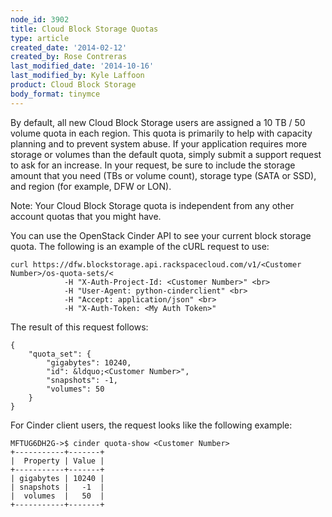 ```yaml
---
node_id: 3902
title: Cloud Block Storage Quotas
type: article
created_date: '2014-02-12'
created_by: Rose Contreras
last_modified_date: '2014-10-16'
last_modified_by: Kyle Laffoon
product: Cloud Block Storage
body_format: tinymce
---
```


By default, all new Cloud Block Storage users are assigned a 10 TB / 50
volume quota in each region. This quota is primarily to help with
capacity planning and to prevent system abuse. If your application
requires more storage or volumes than the default quota, simply submit a
support request to ask for an increase. In your request, be sure to
include the storage amount that you need (TBs or volume count), storage
type (SATA or SSD), and region (for example, DFW or LON).

Note: Your Cloud Block Storage quota is independent from any other
account quotas that you might have.

You can use the OpenStack Cinder API to see your current block storage
quota. The following is an example of the cURL request to use:

    curl https://dfw.blockstorage.api.rackspacecloud.com/v1/<Customer Number>/os-quota-sets/<
                -H "X-Auth-Project-Id: <Customer Number>" <br>
                -H "User-Agent: python-cinderclient" <br>
                -H "Accept: application/json" <br>
                -H "X-Auth-Token: <My Auth Token>"

The result of this request follows:

    {
        "quota_set": {
            "gigabytes": 10240,
            "id": &ldquo;<Customer Number>",
            "snapshots": -1,
            "volumes": 50
        }
    }

For Cinder client users, the request looks like the following example:

    MFTUG6DH2G->$ cinder quota-show <Customer Number>
    +-----------+-------+
    |  Property | Value |
    +-----------+-------+
    | gigabytes | 10240 |
    | snapshots |   -1  |
    |  volumes  |   50  |
    +-----------+-------+



